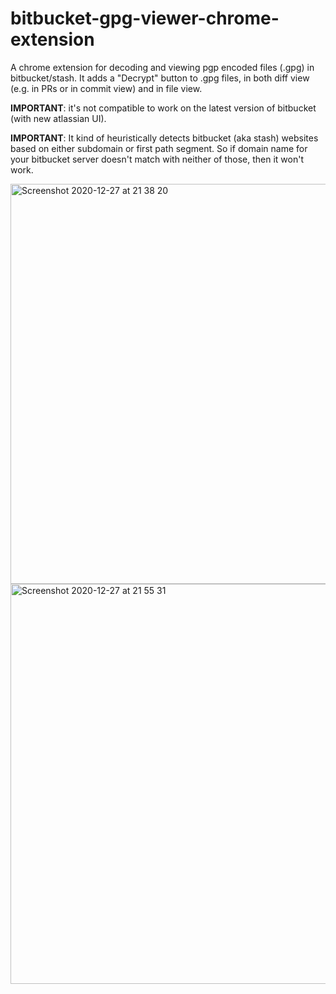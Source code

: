 # bitbucket-gpg-viewer-chrome-extension
A chrome extension for decoding and viewing pgp encoded files (.gpg) in bitbucket/stash.
It adds a "Decrypt" button to .gpg files, in both diff view (e.g. in PRs or in commit view) and in file view. 

**IMPORTANT**: it's not compatible to work on the latest version of bitbucket (with new atlassian UI).

**IMPORTANT**: It kind of heuristically detects bitbucket (aka stash) websites based on either subdomain or first path segment. So if domain name for your bitbucket server doesn't match with neither of those, then it won't work.

<img width="640" alt="Screenshot 2020-12-27 at 21 38 20" src="https://user-images.githubusercontent.com/3150694/103179992-c48d8980-4891-11eb-87a5-dd0c8775a4ae.png">

<img width="640" alt="Screenshot 2020-12-27 at 21 55 31" src="https://user-images.githubusercontent.com/3150694/103179716-f94c1180-488e-11eb-9a02-19961c8baa3b.png">

